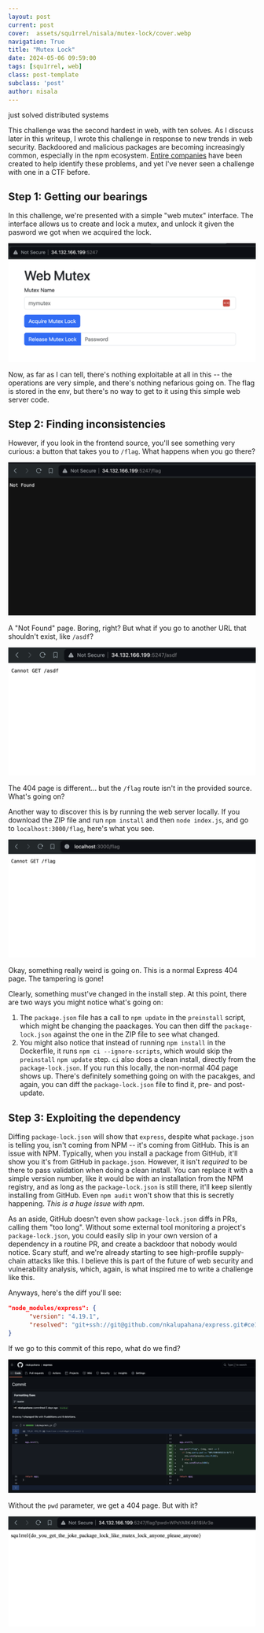 ```yaml
---
layout: post
current: post
cover:  assets/squ1rrel/nisala/mutex-lock/cover.webp
navigation: True
title: "Mutex Lock"
date: 2024-05-06 09:59:00
tags: [squ1rrel, web]
class: post-template
subclass: 'post'
author: nisala
---
```


just solved distributed systems

This challenge was the second hardest in web, with ten solves. As I discuss later in this writeup, I wrote this challenge in response to new trends in web security. Backdoored and malicious packages are becoming increasingly common, especially in the npm ecosystem. [Entire companies](https://socket.dev) have been created to help identify these problems, and yet I've never seen a challenge with one in a CTF before. 

## Step 1: Getting our bearings

In this challenge, we're presented with a simple "web mutex" interface. The interface allows us to create and lock a mutex, and unlock it given the pasword we got when we acquired the lock.

![Image of the challenge website](/assets/squ1rrel/nisala/mutex-lock/challenge-site.webp)

Now, as far as I can tell, there's nothing exploitable at all in this -- the operations are very simple, and there's nothing nefarious going on. The flag is stored in the env, but there's no way to get to it using this simple web server code.

## Step 2: Finding inconsistencies

However, if you look in the frontend source, you'll see something very curious: a button that takes you to `/flag`. What happens when you go there?

![Browser standard 404 page](/assets/squ1rrel/nisala/mutex-lock/remoteflagnotfound.webp)

A "Not Found" page. Boring, right? But what if you go to another URL that shouldn't exist, like `/asdf`?

![Express 404 page](/assets/squ1rrel/nisala/mutex-lock/remoteothernotfound.webp)

The 404 page is different... but the `/flag` route isn't in the provided source. What's going on?

Another way to discover this is by running the web server locally. If you download the ZIP file and run `npm install` and then `node index.js`, and go to `localhost:3000/flag`, here's what you see.

![Express 404 page](/assets/squ1rrel/nisala/mutex-lock/localflagnotfound.webp)

Okay, something really weird is going on. This is a normal Express 404 page. The tampering is gone!

Clearly, something must've changed in the install step. At this point, there are two ways you might notice what's going on:

1. The `package.json` file has a call to `npm update` in the `preinstall` script, which might be changing the paackages. You can then diff the `package-lock.json` against the one in the ZIP file to see what changed.
2. You might also notice that instead of running `npm install` in the Dockerfile, it runs `npm ci --ignore-scripts`, which would skip the `preinstall` `npm update` step. `ci` also does a clean install, directly from the `package-lock.json`. If you run this locally, the non-normal 404 page shows up. There's definitely something going on with the pacakges, and again, you can diff the `package-lock.json` file to find it, pre- and post-update.

## Step 3: Exploiting the dependency

Diffing `package-lock.json` will show that `express`, despite what `package.json` is telling you, isn't coming from NPM -- it's coming from GitHub. This is an issue with NPM. Typically, when you install a package from GitHub, it'll show you it's from GitHub in `package.json`. However, it isn't *required* to be there to pass validation when doing a clean install. You can replace it with a simple version number, like it would be with an installation from the NPM registry, and as long as the `package-lock.json` is still there, it'll keep silently installing from GitHub. Even `npm audit` won't show that this is secretly happening. *This is a huge issue with npm.*

As an aside, GitHub doesn't even show `package-lock.json` diffs in PRs, calling them "too long". Without some external tool monitoring a project's `package-lock.json`, you could easily slip in your own version of a dependency in a routine PR, and create a backdoor that nobody would notice. Scary stuff, and we're already starting to see high-profile supply-chain attacks like this. I believe this is part of the future of web security and vulnerability analysis, which, again, is what inspired me to write a challenge like this.

Anyways, here's the diff you'll see:

```json
"node_modules/express": {
      "version": "4.19.1",
      "resolved": "git+ssh://git@github.com/nkalupahana/express.git#ce12ff3ac1377b0e5f371a77460b3938ae15d63b",
}
```

If we go to this commit of this repo, what do we find?

![Diff showing modified code in express package](/assets/squ1rrel/nisala/mutex-lock/diff.webp)

Without the `pwd` parameter, we get a 404 page. But with it?

![Flag](/assets/squ1rrel/nisala/mutex-lock/flag.webp)
